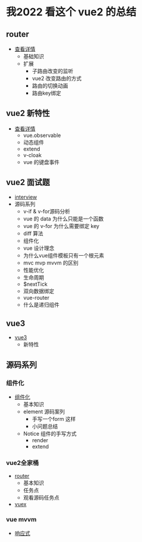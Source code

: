# 我2022 看这个 vue2 的总结

## router
- [查看详情](./router.md)
  - 基础知识
  - 扩展
    - 子路由改变的监听
    - vue2 改变路由的方式
    - 路由的切换动画
    - 路由key绑定
## vue2 新特性
- [查看详情](./newvue2.md)
  - vue.observable
  - 动态组件
  - extend
  - v-cloak
  - vue 的键盘事件

## vue2 面试题 
- [interview](./interview/interview.md)
- 源码系列
  - v-if & v-for源码分析
  - vue 的 data 为什么只能是一个函数
  - vue 的 v-for 为什么需要绑定 key
  - diff 算法
  - 组件化
  - vue 设计理念
  - 为什么vue组件模板只有一个根元素
  - mvc mvp mvvm 的区别
  - 性能优化
  - 生命周期
  - $nextTick
  - 双向数据绑定
  - vue-router
  - 什么是递归组件


## vue3
- [vue3](./vue3/readme.md)
  - 新特性


## 源码系列
### 组件化
- [组件化](./source/components.md)
  - 基本知识
  - element 源码案列
    - 手写一个form 这样
    - 小问题总结
  - Notice 组件的手写方式
    - render
    - extend

### vue2全家桶
- [router](./source/router.md)
  - 基本知识
  - 任务点
  - 观看源码任务点
- [vuex](./source/vuex.md)

### vue mvvm
- [响应式](../source_my/reactive1.html)
